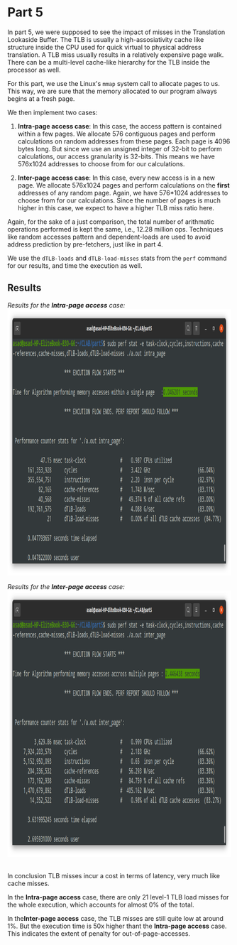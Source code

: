 <h1>Part 5</h1>
In part 5, we were supposed to see the impact of misses in the Translation Lookaside Buffer. The TLB is usually a high-assosiativity cache like structure inside the CPU used for quick virtual to physical address translation. A TLB miss usually results in a relatively expensive page walk. There can be a multi-level cache-like hierarchy for the TLB inside the processor as well.

For this part, we use the Linux's `mmap` system call to allocate pages to us. This way, we are sure that the memory allocated to our program always begins at a fresh page.

We then implement two cases:

1) **Intra-page access case**: In this case, the access pattern is contained within a few pages. We allocate 576 contiguous pages and perform calculations on random addresses from these pages. Each page is 4096 bytes long. But since we use an unsigned integer of 32-bit to perform calculations, our access granularity is 32-bits. This means we have 576x1024 addresses to choose from for our calculations.

2) **Inter-page access case**: In this case, every new access is in a new page. We allocate 576x1024 pages and perform calculations on the **first** addresses of any random page. Again, we have 576*1024 addresses to choose from for our calculations. Since the number of pages is much higher in this case, we expect to have a higher TLB miss ratio here.

Again, for the sake of a just comparison, the total number of arithmatic operations performed is kept the same, i.e., 12.28 million ops. Techniques like random accesses pattern and dependent-loads are used to avoid address prediction by pre-fetchers, just like in part 4.

We use the `dTLB-loads` and `dTLB-load-misses` stats from the `perf` command for our results, and time the execution as well.

<h2>Results</h2>

*Results for the **Intra-page access** case:*
<img src="intra_fin.png" width="900" height="600"/>

_Results for the **Inter-page access** case:_
<img src="inter_fin.png" width="900" height="600"/>

<br>
In conclusion TLB misses incur a cost in terms of latency, very much like cache misses.

In the **Intra-page access** case, there are only 21 level-1 TLB load misses for the whole execution, which accounts for almost 0% of the total.

In the**Inter-page access** case, the TLB misses are still quite low at around 1%. But the execution time is 50x higher thant the **Intra-page access** case. This indicates the extent of penalty for out-of-page-accesses.

